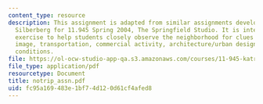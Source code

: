 ```yaml
---
content_type: resource
description: This assignment is adapted from similar assignments developed by Susan
  Silberberg for 11.945 Spring 2004, The Springfield Studio. It is intended as an
  exercise to help students closely observe the neighborhood for clues about the neighborhood's
  image, transportation, commercial activity, architecture/urban design, and physical/environmental
  conditions.
file: https://ol-ocw-studio-app-qa.s3.amazonaws.com/courses/11-945-katrina-practicum-spring-2006/fc95a169483e1bf74d120d61cf4afed8_notrip_assn.pdf
file_type: application/pdf
resourcetype: Document
title: notrip_assn.pdf
uid: fc95a169-483e-1bf7-4d12-0d61cf4afed8
---
```

